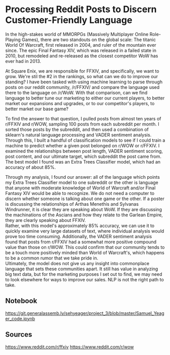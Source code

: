 # Processing Reddit Posts to Discern Customer-Friendly Language 

In the high-stakes world of MMORPGs (Massively Multiplayer Online Role-Playing Games), there are two standouts on the global scale:
The titanic World Of Warcraft, first released in 2004, and ruler of the mountain ever since.
The epic Final Fantasy XIV, which was released in a failed state in 2010, but remodeled and re-released as the closest competitor WoW has ever had in 2013.

At Square Enix, we are responsible for FFXIV, and specifically, we want to grow.  We're stil the #2 in the rankings, so what can we do to improve our standing?  I have been tasked with using machine learning to parse through posts on our reddit community, /r/FFXIV/ and compare the language used there to the language on /r/WoW.  With that comparison, can we find language to better tune our marketing to either our current players, to better market our expansions and upgrades, or to our competitor's players, to better market our base game?  

To find the answer to that question, I pulled posts from almost ten years of r/FFXIV and r/WOW, sampling 100 posts from each subreddit per month.  I sorted those posts by the subreddit, and then used a combination of sklearn's natural language processing and VADER sentiment analysis.  Through this, I built a handful of classification models to see if I could train a machine to predict whether a given post belonged on r/WOW or r/FFXIV.  I examined the relationships between post length, VADER sentiment scoring, post content, and our ultimate target, which subreddit the post came from.  The best model I found was an Extra Trees Classifier model, which had an accuracy of about 85%.

Through my analysis, I found our answer:  all of the language which points my Extra Trees Classifier model to one subreddit or the other is language that anyone with moderate knowledge of World of Warcraft and/or Final Fantasy XIV would be able to recognize.  We do not need a computer to discern whether someone is talking about one game or the other.  If a poster is discussing the relationships of Arthas Menethis and Sylvanas Windrunner, it is clear they are speaking about WoW.  If they are discussing the machinations of the Ascians and how they relate to the Garlean Empire, they are clearly speaking about FFXIV.  
Rather, with this model's approximately 85% accuracy, we can use it to quickly examine very large datasets of text, where individual analysis would prove too time consuming.   Additionally, the VADER sentiment analysis found that posts from r/FFXIV had a somewhat more positive compound value than those on r/WOW.   This could confirm that our community tends to be a touch more positively minded than World of Warcraft's, which happens to be a common rumor that we take pride in.  
Ultimately, the model does not give us any insight into commonplace language that sets these communities apart.  It still has value in analyzing big text data, but for the marketing purposes I set out to find, we may need to look elsewhere for ways to improve our sales.  NLP is not the right path to take.

## Notebook
https://git.generalassemb.ly/sehyeager/project_3/blob/master/Samuel_Yeager_code.ipynb

## Sources
https://www.reddit.com/r/ffxiv
https://www.reddit.com/r/wow